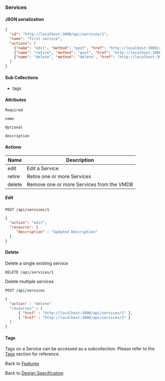 
### Services

#### JSON serialization

```json
{
  "id": "http://localhost:3000/api/services/1",
  "name": "first service",
  "actions": [
    {"name": "edit", "method": "post", "href": "http://localhost:3000/api/services/1"},
    {"name": "retire", "method": "post", "href": "http://localhost:3000/api/services/1"},
    {"name": "delete", "method": "delete", "href": "http://localhost:3000/api/services/1"}
  ]
}
```

#### Sub Collections

* tags

#### Attributes

`Required`

```
name
```

`Optional`

```
description
```

#### Actions

| Name | Description |
|------|-------------|
| edit | Edit a Service |
| retire | Retire one or more Services |
| delete | Remove one or more Services from the VMDB |

##### Edit

`POST /api/services/1`

```json
{
  "action": "edit",
  "resource": {
     "description" : "Updated Description"
  }
}
```

#### Delete

Delete a single existing service

`DELETE /api/services/1`

Delete multiple services

`POST /api/services`

```json
{
  "action" : "delete"
  "resources" : [
      { "href" : "http://localhost:3000/api/services/1" },
      { "href" : "http://localhost:3000/api/services/2" }
  ]
}
```

#### Tags

Tags on a Service can be accessed as a subcollection. Please refer to the [Tags](./tags.md) section for reference.



Back to [Features](./features.md)

Back to [Design Specification](../design.md)

